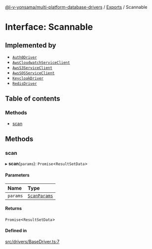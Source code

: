 [@l-v-yonsama/multi-platform-database-drivers](../README.md) / [Exports](../modules.md) / Scannable

# Interface: Scannable

## Implemented by

- [`Auth0Driver`](../classes/Auth0Driver.md)
- [`AwsCloudwatchServiceClient`](../classes/AwsCloudwatchServiceClient.md)
- [`AwsS3ServiceClient`](../classes/AwsS3ServiceClient.md)
- [`AwsSQSServiceClient`](../classes/AwsSQSServiceClient.md)
- [`KeycloakDriver`](../classes/KeycloakDriver.md)
- [`RedisDriver`](../classes/RedisDriver.md)

## Table of contents

### Methods

- [scan](Scannable.md#scan)

## Methods

### scan

▸ **scan**(`params`): `Promise`\<`ResultSetData`\>

#### Parameters

| Name | Type |
| :------ | :------ |
| `params` | [`ScanParams`](../modules.md#scanparams) |

#### Returns

`Promise`\<`ResultSetData`\>

#### Defined in

[src/drivers/BaseDriver.ts:7](https://github.com/l-v-yonsama/db-drivers/blob/42f137df97a3cc9e753f1ca15a547bb41abc83fa/src/drivers/BaseDriver.ts#L7)

